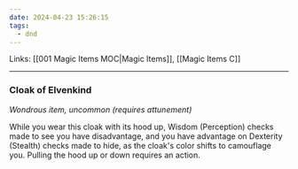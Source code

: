 ```yaml
---
date: 2024-04-23 15:26:15
tags:
  - dnd
---
```

Links: [[001 Magic Items MOC|Magic Items]], [[Magic Items C]]
___
### Cloak of Elvenkind

*Wondrous item, uncommon (requires attunement)*

While you wear this cloak with its hood up, Wisdom (Perception) checks made to see you have disadvantage, and you have advantage on Dexterity (Stealth) checks made to hide, as the cloak's color shifts to camouflage you. Pulling the hood up or down requires an action.
